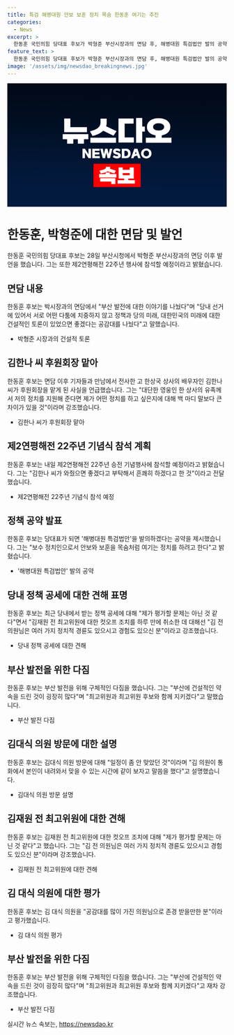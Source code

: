 ```yaml
---
title: 특검 해병대원 안보 보훈 정치 목숨 한동훈 여기는 추진
categories:
  - News
excerpt: >
  한동훈 국민의힘 당대표 후보가 박형준 부산시장과의 면담 후, 해병대원 특검법안 발의 공약과 함께 안보와 보훈을 중시하는 정치를 언급했다. 또한, 한상국 상사의 배우자가 후원회장을 맡아 주목받고 있는 가운데, 한 후보는 박시장과의 면담을 부산 발전과 건설적 토론에 집중한 것으로 전했다. 그는 김한나 씨의 후원에 대한 성원과 김대식 의원 방문에 대한 설명을 덧붙였다.(segmented)
feature_text: >
  한동훈 국민의힘 당대표 후보가 박형준 부산시장과의 면담 후, 해병대원 특검법안 발의 공약과 함께 안보와 보훈을 중시하는 정치를 언급했다. 또한, 한상국 상사의 배우자가 후원회장을 맡아 주목받고 있는 가운데, 한 후보는 박시장과의 면담을 부산 발전과 건설적 토론에 집중한 것으로 전했다. 그는 김한나 씨의 후원에 대한 성원과 김대식 의원 방문에 대한 설명을 덧붙였다.(segmented)
image: '/assets/img/newsdao_breakingnews.jpg'
---
```


<p><img src="/assets/img/newsdao_breakingnews.jpg" alt="koreaapp 속보" /></p>

<h1>한동훈, 박형준에 대한 면담 및 발언</h1>

<p data-ke-size="size16">한동훈 국민의힘 당대표 후보는 28일 부산시청에서 박형준 부산시장과의 면담 이후 발언을 했습니다. 그는 또한 제2연평해전 22주년 행사에 참석할 예정이라고 밝혔습니다.</p>

<h2 data-ke-size="size26">면담 내용</h2>

<p data-ke-size="size16">한동훈 후보는 박시장과의 면담에서 "부산 발전에 대한 이야기를 나눴다"며 "당내 선거에 있어서 서로 어떤 다툼에 치중하지 않고 정책과 당의 미래, 대한민국의 미래에 대한 건설적인 토론이 있었으면 좋겠다는 공감대를 나눴다"고 말했습니다.</p>

<ul>
  <li>박형준 시장과의 건설적 토론</li>
</ul>

<h2 data-ke-size="size26">김한나 씨 후원회장 맡아</h2>

<p data-ke-size="size16">한동훈 후보는 면담 이후 기자들과 만남에서 전사한 고 한상국 상사의 배우자인 김한나 씨가 후원회장을 맡게 된 사실을 언급했습니다. 그는 "대단한 영웅인 한 상사의 유족께서 저의 정치를 지원해 준다면 제가 어떤 정치를 하고 싶은지에 대해 백 마디 말보다 큰 차이가 있을 것"이라며 강조했습니다.</p>

<ul>
  <li>김한나 씨가 후원회장 맡아</li>
</ul>

<h2 data-ke-size="size26">제2연평해전 22주년 기념식 참석 계획</h2>

<p data-ke-size="size16">한동훈 후보는 내일 제2연평해전 22주년 승전 기념행사에 참석할 예정이라고 밝혔습니다. 그는 "김한나 씨가 와줬으면 좋겠다고 부탁해서 흔쾌히 하겠다고 한 것"이라고 전달했습니다.</p>

<ul>
  <li>제2연평해전 22주년 기념식 참석 예정</li>
</ul>

<h2 data-ke-size="size26">정책 공약 발표</h2>

<p data-ke-size="size16">한동훈 후보는 당대표가 되면 '해병대원 특검법안'을 발의하겠다는 공약을 제시했습니다. 그는 "보수 정치인으로서 안보와 보훈을 목숨처럼 여기는 정치를 하려고 한다"고 밝혔습니다.</p>

<ul>
  <li>'해병대원 특검법안' 발의 공약</li>
</ul>

<h2 data-ke-size="size26">당내 정책 공세에 대한 견해 표명</h2>

<p data-ke-size="size16">한동훈 후보는 최근 당내에서 받는 정책 공세에 대해 "제가 평가할 문제는 아닌 것 같다"면서 "김재원 전 최고위원에 대한 컷오프 조치를 하루 만에 취소한 데 대해선 "김 전 의원님은 여러 가지 정치적 경륜도 있으시고 경험도 있으신 분"이라고 강조했습니다.</p>

<ul>
  <li>당내 정책 공세에 대한 견해</li>
</ul>

<h2 data-ke-size="size26">부산 발전을 위한 다짐</h2>

<p data-ke-size="size16">한동훈 후보는 부산 발전을 위해 구체적인 다짐을 했습니다. 그는 "부산에 건설적인 약속을 드린 것이 굉장히 많다"며 "최고위원과 최고위원 후보와 함께 지키겠다"고 말했습니다.</p>

<ul>
  <li>부산 발전 다짐</li>
</ul>

<h2 data-ke-size="size26">김대식 의원 방문에 대한 설명</h2>

<p data-ke-size="size16">한동훈 후보는 김대식 의원 방문에 대해 "일정이 좀 안 맞았던 것"이라며 "김 의원이 통화에서 본인이 내려와서 맞을 수 있는 시간에 같이 보자고 말씀을 했다"고 설명했습니다.</p>

<ul>
  <li>김대식 의원 방문 설명</li>
</ul>

<h2 data-ke-size="size26">김재원 전 최고위원에 대한 견해</h2>

<p data-ke-size="size16">한동훈 후보는 김재원 전 최고위원에 대한 컷오프 조치에 대해 "제가 평가할 문제는 아닌 것 같다"고 했습니다. 그는 "김 전 의원님은 여러 가지 정치적 경륜도 있으시고 경험도 있으신 분"이라며 강조했습니다.</p>

<ul>
  <li>김재원 전 최고위원에 대한 견해</li>
</ul>

<h2 data-ke-size="size26">김 대식 의원에 대한 평가</h2>

<p data-ke-size="size16">한동훈 후보는 김 대식 의원을 "공감대를 많이 가진 의원님으로 존경 받을만한 분"이라고 평가했습니다.</p>

<ul>
  <li>김 대식 의원 평가</li>
</ul>

<h2 data-ke-size="size26">부산 발전을 위한 다짐</h2>

<p data-ke-size="size16">한동훈 후보는 부산 발전을 위해 구체적인 다짐을 했습니다. 그는 "부산에 건설적인 약속을 드린 것이 굉장히 많다"며 "최고위원과 최고위원 후보와 함께 지키겠다"고 재차 강조했습니다.</p>

<ul>
  <li>부산 발전 다짐</li>
</ul>
실시간 뉴스 속보는, <a href="https://newsdao.kr" rel="dofollow">https://newsdao.kr</a>



